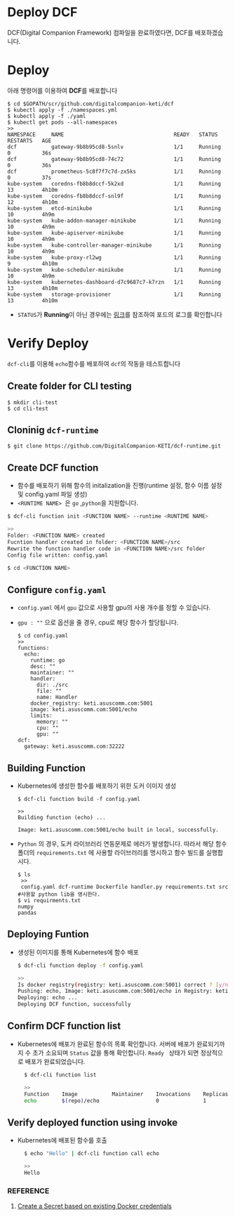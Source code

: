 # Deploy DCF

DCF(Digital Companion Framework) 컴파일을 완료하였다면, DCF를 배포하겠습니다.

# Deploy

아래 명령어를 이용하여 **DCF**를 배포합니다

    $ cd $GOPATH/scr/github.com/digitalcompanion-keti/dcf
    $ kubectl apply -f ./namespaces.yml
    $ kubectl apply -f ./yaml
    $ kubectl get pods --all-namespaces
    >>
    NAMESPACE     NAME                                   READY   STATUS    RESTARTS   AGE
    dcf           gateway-9b8b95cd8-5snlv                1/1     Running   0          36s
    dcf           gateway-9b8b95cd8-74c72                1/1     Running   0          36s
    dcf           prometheus-5c8f7f7c7d-zx5ks            1/1     Running   0          37s
    kube-system   coredns-fb8b8dccf-5k2xd                1/1     Running   13         4h10m
    kube-system   coredns-fb8b8dccf-snl9f                1/1     Running   12         4h10m
    kube-system   etcd-minikube                          1/1     Running   10         4h9m
    kube-system   kube-addon-manager-minikube            1/1     Running   10         4h9m
    kube-system   kube-apiserver-minikube                1/1     Running   10         4h9m
    kube-system   kube-controller-manager-minikube       1/1     Running   10         4h9m
    kube-system   kube-proxy-rl2wg                       1/1     Running   9          4h10m
    kube-system   kube-scheduler-minikube                1/1     Running   10         4h9m
    kube-system   kubernetes-dashboard-d7c9687c7-k7rzn   1/1     Running   13         4h10m
    kube-system   storage-provisioner                    1/1     Running   13         4h10m

- `STATUS`가 **Running**이 아닌 경우에는 [링크](https://kubernetes.io/ko/docs/reference/kubectl/cheatsheet/)를 참조하여 포드의 로그를 확인합니다

# Verify Deploy

`dcf-cli`를 이용해 `echo`함수를 배포하여 `dcf`의 작동을 테스트합니다

## Create folder for CLI testing

    $ mkdir cli-test
    $ cd cli-test

## Cloninig `dcf-runtime`

    $ git clone https://github.com/DigitalCompanion-KETI/dcf-runtime.git

## Create DCF function

- 함수를 배포하기 위해 함수의 initalization을 진행(runtime 설정, 함수 이름 설정 및 config.yaml 파일 생성)
- `<RUNTIME NAME> `은 `go`  ,`python`을 지원합니다. 

```bash
$ dcf-cli function init <FUNCTION NAME> --runtime <RUNTIME NAME> 

>> 
Folder: <FUNCTION NAME> created
Fucntion handler created in folder: <FUNCTION NAME>/src
Rewrite the function handler code in <FUNCTION NAME>/src folder
Config file written: config.yaml

$ cd <FUNCTION NAME>
```

## Configure `config.yaml`

* `config.yaml` 에서  `gpu`  값으로 사용할 gpu의 사용 개수를 정할 수 있습니다. 

* `gpu : ""`  으로 옵션을 줄 경우,  cpu로 해당 함수가 할당됩니다.
  
      $ cd config.yaml
      >>
      functions:
        echo:
          runtime: go
          desc: ""
          maintainer: ""
          handler:
            dir: ./src
            file: ""
            name: Handler
          docker_registry: keti.asuscomm.com:5001
          image: keti.asuscomm.com:5001/echo
          limits:
            memory: ""
            cpu: ""
            gpu: ""
      dcf:
        gateway: keti.asuscomm.com:32222

## Building Function

- Kubernetes에 생성한 함수를 배포하기 위한 도커 이미지 생성 
  
  ```
  $ dcf-cli function build -f config.yaml
  
  >> 
  Building function (echo) ...
  
  Image: keti.asuscomm.com:5001/echo built in local, successfully.
  ```
* `Python` 의 경우, 도커 라이브러리 연동문제로 에러가 발생합니다.  따라서 해당 함수 폴더의 `requirements.txt` 에 사용할 라이브러리를 명시하고 함수 빌드를 실행합시다.
  
  ```
  $ ls
   >>
   config.yaml dcf-runtime Dockerfile handler.py requirements.txt src
  #사용할 python lib을 명시한다.
  $ vi requirments.txt
  numpy
  pandas
  ```

## Deploying Funtion

- 생성된 이미지를 통해 Kubernetes에 함수 배포
  
  ```bash
  $ dcf-cli function deploy -f config.yaml
  
  >> 
  Is docker registry(registry: keti.asuscomm.com:5001) correct ? [y/n] y
  Pushing: echo, Image: keti.asuscomm.com:5001/echo in Registry: keti.asuscomm.com:5001 ...
  Deploying: echo ...
  Deploying DCF function, successfully
  ```

## Confirm DCF function list

- Kubernetes에 배포가 완료된 함수의 목록 확인합니다. 서버에 배포가 완료되기까지 수 초가 소요되며  `Status`  값을 통해 확인합니다. `Ready ` 상태가 되면 정상적으로 배포가 완료되었습니다.
  
  ```bash
    $ dcf-cli function list
  
    >> 
    Function    Image           Maintainer    Invocations    Replicas    Status    Description
    echo        $(repo)/echo                  0              1           Ready
  ```

## Verify deployed function using invoke

- Kubernetes에 배포된 함수를 호출
  
  ```bash
    $ echo "Hello" | dcf-cli function call echo
  
    >> 
    Hello
  ```

### REFERENCE

1. [Create a Secret based on existing Docker credentials](https://kubernetes.io/docs/tasks/configure-pod-container/pull-image-private-registry/)
